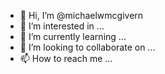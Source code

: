 - 👋 Hi, I’m @michaelwmcgivern
- 👀 I’m interested in ...
- 🌱 I’m currently learning ...
- 💞️ I’m looking to collaborate on ...
- 📫 How to reach me ...

<!---
michaelwmcgivern/michaelwmcgivern is a ✨ special ✨ repository because its `README.md` (this file) appears on your GitHub profile.
You can click the Preview link to take a look at your changes.
--->
